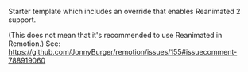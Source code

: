 Starter template which includes an override that enables Reanimated 2 support.

(This does not mean that it's recommended to use Reanimated in Remotion.)
See: https://github.com/JonnyBurger/remotion/issues/155#issuecomment-788919060
